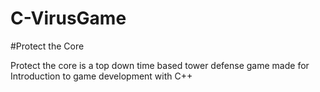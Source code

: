 # C-VirusGame

#Protect the Core

Protect the core is a top down time based tower defense game made for Introduction to game development with C++
